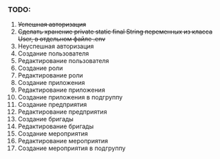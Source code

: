 ### TODO:
1. ~~Успешная авторизация~~
2. ~~Сделать хранение private static final String переменных из класса User, в отдельном файле .env~~
3. Неуспешная авторизация
4. Создание пользователя
5. Редактирование пользователя
6. Создание роли
7. Редактирование роли
8. Создание приложения
9. Редактирование приложения
10. Создание приложения в подгруппу
11. Создание предприятия
12. Редактирование предприятия
13. Создание бригады
14. Редактирование бригады
15. Создание мероприятия
16. Редактирование мероприятия
17. Создание мероприятия в подгруппу